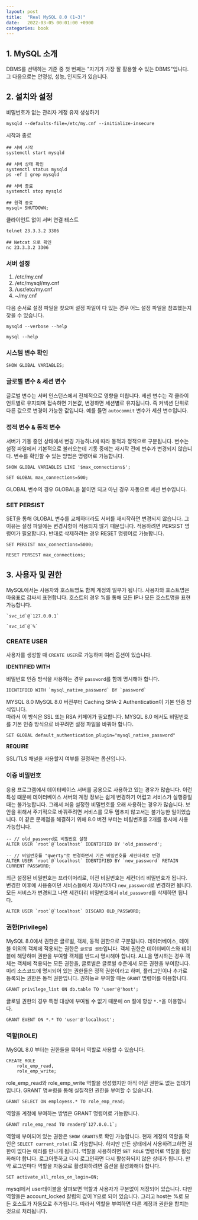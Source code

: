 ```yaml
---
layout: post
title:  "Real MySQL 8.0 (1~3)"
date:   2022-03-05 00:01:00 +0900
categories: book
---
```


## 1. MySQL 소개
DBMS를 선택하는 기준 중 첫 번째는 "자기가 가장 잘 활용할 수 있는 DBMS"입니다.
그 다음으로는 안정성, 성능, 인지도가 있습니다.

## 2. 설치와 설정
비밀번호가 없는 관리자 계정 유저 생성하기

```shell
mysqld --defaults-file=/etc/my.cnf --initialize-insecure
```

시작과 종료
```shell
## 서버 시작
systemctl start mysqld

## 서버 상태 확인
systemctl status mysqld
ps -ef | grep mysqld

## 서버 종료
systemctl stop mysqld

## 원격 종료
mysql> SHUTDOWN;
```

클라이언트 없이 서버 연결 테스트
```shell 
telnet 23.3.3.2 3306

## Netcat 으로 확인
nc 23.3.3.2 3306
```

### 서버 설정
1. /etc/my.cnf
2. /etc/mysql/my.cnf
3. /usr/etc/my.cnf
4. ~/my.cnf

다음 순서로 설정 파일을 찾으며 설정 파일이 다 있는 경우 어느 설정 파일을 참조했는지 찾을 수 있습니다.
```shell
mysqld --verbose --help

mysql --help 
```

### 시스템 변수 확인
```mysql 
SHOW GLOBAL VARIABLES;
```

### 글로벌 변수 & 세션 변수
글로벌 변수는 서버 인스턴스에서 전체적으로 영향을 미칩니다.
세션 변수는 각 클라이언트별로 유지되며 접속하면 기본값, 변경하면 세션별로 유지됩니다.
즉 커넥션 단위로 다른 값으로 변경이 가능한 값입니다.
예를 들면 `autocommit` 변수가 세션 변수입니다.

### 정적 변수 & 동적 변수
서버가 기동 중인 상태에서 변경 가능하냐에 따라 동적과 정적으로 구분됩니다.
변수는 설정 파일에서 기본적으로 불러오는데 기동 중에는 재시작 전에 변수가 변경되지 않습니다. 
변수를 확인할 수 있는 방법은 명령어로 가능합니다.

```mysql
SHOW GLOBAL VARIABLES LIKE '$max_connections$';

SET GLOBAL max_connections=500;
```

GLOBAL 변수의 경우 GLOBAL을 붙이면 되고 아닌 경우 자동으로 세션 변수입니다.

### SET PERSIST
SET을 통해 GLOBAL 변수를 교체하더라도 서버를 재시작하면 변경되지 않습니다.
그 이유는 설정 파일에는 변경사항이 적용되지 않기 때문입니다.
적용하려면 PERSIST 명령어가 필요합니다.
반대로 삭제하려는 경우 RESET 명령어로 가능합니다.

```mysql 
SET PERSIST max_connections=5000;

RESET PERSIST max_connections;
```

## 3. 사용자 및 권한
MySQL에서는 사용자와 호스트명도 함께 계정의 일부가 됩니다.
사용자와 호스트명은 따옴표로 감싸서 표현합니다.
호스트의 경우 %를 통해 모든 IP나 모든 호스트명을 표현 가능합니다.
```
`svc_id`@`127.0.0.1` 

`svc_id`@`%`
```

### CREATE USER
사용자를 생성할 때 `CREATE USER`로 가능하며 여러 옵션이 있습니다. 

**IDENTIFIED WITH**

비밀번호 인증 방식을 사용하는 경우 `password`를 함께 명시해야 합니다.
```mysql 
IDENTIFIED WITH `mysql_native_password` BY `password`
```

MYSQL 8.0 MySQL 8.0 버전부터 Caching SHA-2 Authentication이 기본 인증 방식입니다.  
따라서 이 방식은 SSL 또는 RSA 키페어가 필요합니다. 
MYSQL 8.0 에서도 비밀번호를 기본 인증 방식으로 바꾸려면 설정 파일을 바꿔야 합니다.

```mysql 
SET GLOBAL default_authentication_plugin="mysql_native_password"
```

**REQUIRE**

SSL/TLS 채널을 사용할지 여부를 결정하는 옵션입니다.

### 이중 비밀번호
응용 프로그램에서 데이터베이스 서버를 공용으로 사용하고 있는 경우가 많습니다.
이런 특성 떄문에 데이터베이스 서버의 계정 정보는 쉽게 변경하기 어렵고 서비스가 실행중일 때는 불가능합니다.
그래서 처음 설정한 비밀번호를 오래 사용하는 경우가 많습니다.
보안을 위해서 주기적으로 바꿔주려면 서비스를 모두 멈추지 않고서는 불가능한 일이었습니다.
이 같은 문제점을 해결하기 위해 8.0 버전 부터는 비림번호를 2개를 동시에 사용 가능합니다.

```mysql
-- // old_password로 비밀번호 설정
ALTER USER `root`@`localhost` IDENTIFIED BY 'old_password';

-- // 비밀번호를 "qwerty"로 변경하면서 기존 비밀번호를 세컨더리로 변경
ALTER USER `root`@`localhost` IDENTIFIED BY `new_password` RETAIN CURRENT PASSWORD;
```

최근 설정된 비밀번호는 프라이머리로, 이전 비밀번호는 세컨더리 비밀번호가 됩니다.
변경한 이후에 사용중이던 서비스들에서 재시작마다 `new_password`로 변경하면 됩니다.  
모든 서비스가 변경되고 나면 세컨더리 비밀번호에서 `old_password`를 삭제하면 됩니다.

```mysql 
ALTER USER `root`@`localhost` DISCARD OLD_PASSWORD;
```

### 권한(Privilege)
MySQL 8.0에서 권한은 글로벌, 객체, 동적 권한으로 구분됩니다.
데이터베이스, 테이블 이외의 객체에 적용되는 권한은 `글로벌 권한`입니다.
객체 권한은 데이터베이스와 테이블에 해당하며 권한을 부여할 객체를 반드시 명시해야 합니다.
ALL을 명시하는 경우 객체는 객체에 적용되는 모든 권한을, 글로벌은 글로벌 수준에서 모든 권한을 부여합니다.
미리 소스코드에 명시되어 있는 권한들은 정적 권한이라고 하며, 플러그인이나 추가로 등록되는 권한은 동적 권한입니다.
권하능ㄹ 부여할 때는 `GRANT` 명령어를 이용합니다.

```mysql
GRANT privilege_list ON db.table TO 'user'@'host';
```

글로벌 권한의 경우 특정 대상에 부여될 수 없기 때문에 on 절에 항상 `*.*`을 이용합니다.
```mysql 
GRANT EVENT ON *.* TO 'user'@'localhost';
```

### 역할(ROLE)
MySQL 8.0 부터는 권한들을 묶어서 역할로 사용할 수 있습니다.

```mysql
CREATE ROLE
    role_emp_read,
    role_emp_write;
```
role_emp_read와 role_emp_write 역할을 생성했지만 아직 어떤 권한도 없는 껍데기입니다.
GRANT 명ㄹ령을 통해 실질적인 권한을 부여할 수 있습니다.

```mysql 
GRANT SELECT ON employess.* TO role_emp_read;
```

역할을 계정에 부여하는 방법은 GRANT 명령어로 가능합니다.
```mysql 
GRANT role_emp_read TO reader@`127.0.0.1`;
```

역할에 부여되어 있는 권한은 `SHOW GRANTS`로 확인 가능합니다.
현재 계정의 역할을 확인은 `SELECT current_role()`로 가능합니다.
하지만 만든 상태에서 사용하려고하면 권한이 없다는 에러를 만나게 됩니다.
역할을 사용하려면 `SET ROLE` 명령어로 역할을 활성화해야 합니다.
로그아웃하고 다시 로그인하면 다시 활성화되지 않은 상태가 됩니다.
만약 로그인마다 역할을 자동으로 활성화하려면 옵션을 활성화해야 합니다.

```mysql 
SET activate_all_roles_on_login=ON;
```

mysql에서 user테이블을 살펴보면 역할과 사용자가 구분없이 저장되어 있습니다.
다만 역할들은 account_locked 칼럼의 값이 Y으로 되어 있습니다.
그리고 host는 %로 모든 호스트가 자동으로 추가됩니다.
따라서 역할을 부여하면 다른 계정과 권한을 합치는 것으로 처리됩니다.


